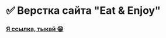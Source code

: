 # ✅ Верстка сайта "Eat & Enjoy"

### [Я ссылка, тыкай 😁](https://1skydream1.github.io/Название_репозитория/)
